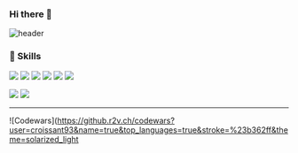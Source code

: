 ### Hi there 👋

<!--
**croissant93/croissant93** is a ✨ _special_ ✨ repository because its `README.md` (this file) appears on your GitHub profile.

Here are some ideas to get you started:

- 🔭 I’m currently working on ...
- 🌱 I’m currently learning ...
- 👯 I’m looking to collaborate on ...
- 🤔 I’m looking for help with ...
- 💬 Ask me about ...
- 📫 How to reach me: ...
- 😄 Pronouns: ...
- ⚡ Fun fact: ...
-->


![header](https://capsule-render.vercel.app/api?type=waving&color=gradient&customColorList=0,2,2,5&height=300&section=header&text=Welcome&desc=Daeung's%20Github&descAlign=63&descAlignY=64&fontSize=90)


### 💪 Skills
<p>
  <img src="https://img.shields.io/badge/React-61DAFB?style=flat-square&logo=React&logoColor=black"/>
  <img src="https://img.shields.io/badge/Gatsby-663399?style=flat-square&logo=Gatsby&logoColor=white"/>
  <img src="https://img.shields.io/badge/JavaScript-F7DF1E?style=flat-square&logo=JavaScript&logoColor=black"/>
  <img src="https://img.shields.io/badge/TypeScript-3178C6?style=flat-square&logo=TypeScript&logoColor=white"/>
  <img src="https://img.shields.io/badge/Redux-764ABC?style=flat-square&logo=Redux&logoColor=white"/>
  <img src="https://img.shields.io/badge/Redux-Saga-999999?style=flat-square&logo=Redux-Saga&logoColor=white"/>
</p>
<p>
  <img src="https://img.shields.io/badge/Docker-2496ED?style=flat-square&logo=Docker&logoColor=white"/> 
  <img src="https://img.shields.io/badge/Git-F05032?style=flat-square&logo=Git&logoColor=white"/>

</p>

***
![Codewars](https://github.r2v.ch/codewars?user=croissant93&name=true&top_languages=true&stroke=%23b362ff&theme=solarized_light


